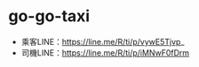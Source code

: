 # go-go-taxi


+ 乘客LINE：https://line.me/R/ti/p/vywE5Tjvp_
+ 司機LINE：https://line.me/R/ti/p/iMNwF0fDrm 
